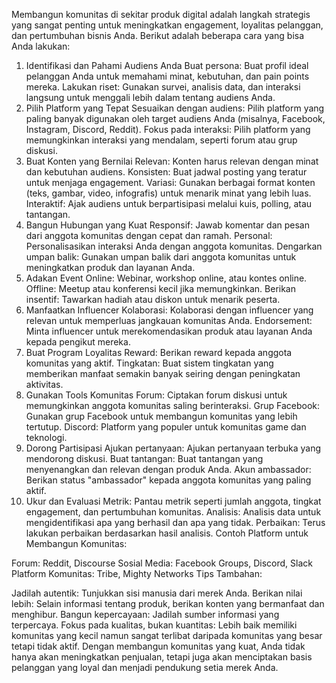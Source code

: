Membangun komunitas di sekitar produk digital adalah langkah strategis yang sangat penting untuk meningkatkan engagement, loyalitas pelanggan, dan pertumbuhan bisnis Anda. Berikut adalah beberapa cara yang bisa Anda lakukan:

1. Identifikasi dan Pahami Audiens Anda
Buat persona: Buat profil ideal pelanggan Anda untuk memahami minat, kebutuhan, dan pain points mereka.
Lakukan riset: Gunakan survei, analisis data, dan interaksi langsung untuk menggali lebih dalam tentang audiens Anda.
2. Pilih Platform yang Tepat
Sesuaikan dengan audiens: Pilih platform yang paling banyak digunakan oleh target audiens Anda (misalnya, Facebook, Instagram, Discord, Reddit).
Fokus pada interaksi: Pilih platform yang memungkinkan interaksi yang mendalam, seperti forum atau grup diskusi.
3. Buat Konten yang Bernilai
Relevan: Konten harus relevan dengan minat dan kebutuhan audiens.
Konsisten: Buat jadwal posting yang teratur untuk menjaga engagement.
Variasi: Gunakan berbagai format konten (teks, gambar, video, infografis) untuk menarik minat yang lebih luas.
Interaktif: Ajak audiens untuk berpartisipasi melalui kuis, polling, atau tantangan.
4. Bangun Hubungan yang Kuat
Responsif: Jawab komentar dan pesan dari anggota komunitas dengan cepat dan ramah.
Personal: Personalisasikan interaksi Anda dengan anggota komunitas.
Dengarkan umpan balik: Gunakan umpan balik dari anggota komunitas untuk meningkatkan produk dan layanan Anda.
5. Adakan Event
Online: Webinar, workshop online, atau kontes online.
Offline: Meetup atau konferensi kecil jika memungkinkan.
Berikan insentif: Tawarkan hadiah atau diskon untuk menarik peserta.
6. Manfaatkan Influencer
Kolaborasi: Kolaborasi dengan influencer yang relevan untuk memperluas jangkauan komunitas Anda.
Endorsement: Minta influencer untuk merekomendasikan produk atau layanan Anda kepada pengikut mereka.
7. Buat Program Loyalitas
Reward: Berikan reward kepada anggota komunitas yang aktif.
Tingkatan: Buat sistem tingkatan yang memberikan manfaat semakin banyak seiring dengan peningkatan aktivitas.
8. Gunakan Tools Komunitas
Forum: Ciptakan forum diskusi untuk memungkinkan anggota komunitas saling berinteraksi.
Grup Facebook: Gunakan grup Facebook untuk membangun komunitas yang lebih tertutup.
Discord: Platform yang populer untuk komunitas game dan teknologi.
9. Dorong Partisipasi
Ajukan pertanyaan: Ajukan pertanyaan terbuka yang mendorong diskusi.
Buat tantangan: Buat tantangan yang menyenangkan dan relevan dengan produk Anda.
Akun ambassador: Berikan status "ambassador" kepada anggota komunitas yang paling aktif.
10. Ukur dan Evaluasi
Metrik: Pantau metrik seperti jumlah anggota, tingkat engagement, dan pertumbuhan komunitas.
Analisis: Analisis data untuk mengidentifikasi apa yang berhasil dan apa yang tidak.
Perbaikan: Terus lakukan perbaikan berdasarkan hasil analisis.
Contoh Platform untuk Membangun Komunitas:

Forum: Reddit, Discourse
Sosial Media: Facebook Groups, Discord, Slack
Platform Komunitas: Tribe, Mighty Networks
Tips Tambahan:

Jadilah autentik: Tunjukkan sisi manusia dari merek Anda.
Berikan nilai lebih: Selain informasi tentang produk, berikan konten yang bermanfaat dan menghibur.
Bangun kepercayaan: Jadilah sumber informasi yang terpercaya.
Fokus pada kualitas, bukan kuantitas: Lebih baik memiliki komunitas yang kecil namun sangat terlibat daripada komunitas yang besar tetapi tidak aktif.
Dengan membangun komunitas yang kuat, Anda tidak hanya akan meningkatkan penjualan, tetapi juga akan menciptakan basis pelanggan yang loyal dan menjadi pendukung setia merek Anda.